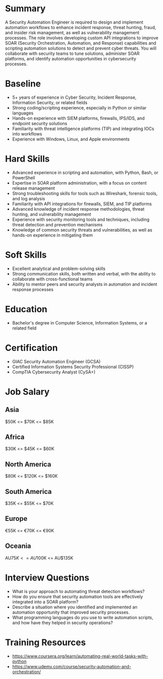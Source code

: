 # Summary
A Security Automation Engineer is required to design and implement automation workflows to enhance incident response, threat hunting, fraud, and insider risk management, as well as vulnerability management processes. The role involves developing custom API integrations to improve SOAR (Security Orchestration, Automation, and Response) capabilities and scripting automation solutions to detect and prevent cyber threats. You will collaborate with security teams to tune solutions, administer SOAR platforms, and identify automation opportunities in cybersecurity processes.

# Baseline
* 5+ years of experience in Cyber Security, Incident Response, Information Security, or related fields
* Strong coding/scripting experience, especially in Python or similar languages
* Hands-on experience with SIEM platforms, firewalls, IPS/IDS, and endpoint security solutions
* Familiarity with threat intelligence platforms (TIP) and integrating IOCs into workflows
* Experience with Windows, Linux, and Apple environments

# Hard Skills
* Advanced experience in scripting and automation, with Python, Bash, or PowerShell
* Expertise in SOAR platform administration, with a focus on content release management
* Strong troubleshooting skills for tools such as Wireshark, forensic tools, and log analysis
* Familiarity with API integrations for firewalls, SIEM, and TIP platforms
* Advanced knowledge of incident response methodologies, threat hunting, and vulnerability management
* Experience with security monitoring tools and techniques, including threat detection and prevention mechanisms
* Knowledge of common security threats and vulnerabilities, as well as hands-on experience in mitigating them

# Soft Skills
* Excellent analytical and problem-solving skills
* Strong communication skills, both written and verbal, with the ability to collaborate with cross-functional teams
* Ability to mentor peers and security analysts in automation and incident response processes

# Education
* Bachelor's degree in Computer Science, Information Systems, or a related field

# Certification
* GIAC Security Automation Engineer (GCSA)
* Certified Information Systems Security Professional (CISSP)
* CompTIA Cybersecurity Analyst (CySA+)

# Job Salary

## Asia
$50K <= $70K <= $85K

## Africa
$30K <= $45K <= $60K

## North America
$80K <= $120K <= $160K

## South America
$35K <= $55K <= $70K

## Europe
€55K <= €70K <= €90K

## Oceania
AU$75K <= AU$100K <= AU$135K

# Interview Questions
* What is your approach to automating threat detection workflows?
* How do you ensure that security automation tools are effectively integrated into a SOAR platform?
* Describe a situation where you identified and implemented an automation opportunity that improved security processes.
* What programming languages do you use to write automation scripts, and how have they helped in security operations?

# Training Resources
* https://www.coursera.org/learn/automating-real-world-tasks-with-python
* https://www.udemy.com/course/security-automation-and-orchestration/
